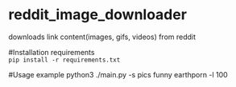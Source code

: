 # reddit_image_downloader
downloads link content(images, gifs, videos) from reddit  

#Installation requirements  
`pip install -r requirements.txt`


#Usage example
python3 ./main.py -s pics funny earthporn -l 100
